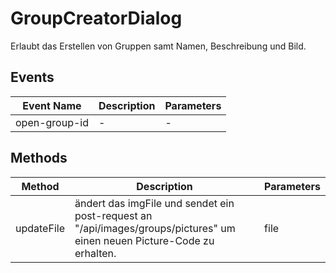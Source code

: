 # GroupCreatorDialog

Erlaubt das Erstellen von Gruppen samt Namen, Beschreibung und Bild.

## Events

<!-- @vuese:GroupCreatorDialog:events:start -->
|Event Name|Description|Parameters|
|---|---|---|
|open-group-id|-|-|

<!-- @vuese:GroupCreatorDialog:events:end -->


## Methods

<!-- @vuese:GroupCreatorDialog:methods:start -->
|Method|Description|Parameters|
|---|---|---|
|updateFile|ändert das imgFile und sendet ein post-request an "/api/images/groups/pictures" um einen neuen Picture-Code zu erhalten.|file|

<!-- @vuese:GroupCreatorDialog:methods:end -->


